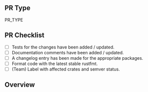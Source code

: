 <!-- Thanks for considering contributing actix! -->
<!-- Please fill out the following to get your PR reviewed quicker. -->

## PR Type

<!-- What kind of change does this PR make? -->
<!-- Bug Fix / Feature / Refactor / Code Style / Other -->

PR_TYPE

## PR Checklist

<!-- Check your PR fulfills the following items. -->
<!-- For draft PRs check the boxes as you complete them. -->

- [ ] Tests for the changes have been added / updated.
- [ ] Documentation comments have been added / updated.
- [ ] A changelog entry has been made for the appropriate packages.
- [ ] Format code with the latest stable rustfmt.
- [ ] (Team) Label with affected crates and semver status.

## Overview

<!-- Describe the current and new behavior. -->
<!-- Emphasize any breaking changes. -->

<!-- If this PR fixes or closes an issue, reference it here. -->
<!-- Closes #000 -->
